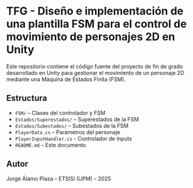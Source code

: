 # TFG - Diseño e implementación de una plantilla FSM para el control de movimiento de personajes 2D en Unity

Este repositorio contiene el código fuente del proyecto de fin de grado desarrollado en Unity para gestionar el movimiento de un personaje 2D mediante una Máquina de Estados Finita (FSM).
## Estructura

- `FSM/` – Clases del controlador y FSM
- `Estados/Superestados/` – Superestados de la FSM
- `Estados/Subestados/` – Subestados de la FSM
- `PlayerData.cs` – Parámetros del personaje
- `PlayerInputHandler.cs` - Controlador de inputs
- `README.md` – Este documento

## Autor

Jorge Álamo Plaza – ETSISI (UPM) – 2025
